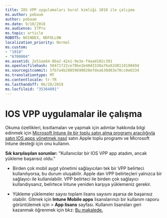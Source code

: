 ```yaml
---
title: IOS VPP uygulamaları kural kimliği 1018 ile çalışma
ms.author: pebaum
author: pebaum
ms.date: 9/10/2018
ms.audience: ITPro
ms.topic: article
ROBOTS: NOINDEX, NOFOLLOW
localization_priority: Normal
ms.custom:
- "1018"
- "6700004"
ms.assetid: 2e51ae64-8ba2-42e1-9e3e-f4aad102c391
ms.openlocfilehash: 58471f22ce78be1b40d3330a76a92d811819849d
ms.sourcegitcommit: 5fb7a4b28859690020efdea630d03e70cc0e6334
ms.translationtype: MT
ms.contentlocale: tr-TR
ms.lasthandoff: 06/28/2019
ms.locfileid: "35364891"
---
```

# <a name="working-with-ios-vpp-applications"></a>IOS VPP uygulamalar ile çalışma

Okuma özellikleri, kısıtlamaları ve yapmak için adımlar hakkında bilgi edinmek için [Microsoft Intune ile bir toplu satın alma programı aracılığıyla satın IOS apps yönetmek nasıl](https://docs.microsoft.com/intune/vpp-apps-ios) satın Apple toplu programı ve Microsoft Intune desteği için onu kullanın.
  
 **Sık karşılaşılan sorunlar:** "Kullanıcılar bir IOS VPP app atadım, ancak yükleme başarısız oldu."
  
- Birden çok mobil aygıt yönetimi sağlayıcıları tek bir VPP belirteci kullanılıyorsa, bu durum oluşabilir. Apple dan VPP belirteçleri yalnızca bir sağlayıcı ile kullanılabilir. VPP belirteci ile birden çok sağlayıcı kullandıysanız, belirtece Intune yeniden karşıya yüklemeniz gerekir.

- Yükleme yüklemeler sayısı toplam lisans sayısını aşarsa de başarısız olabilir. Gitmek için **Intune Mobile apps** lisanslarınızı bir kullanım raporu görüntülemek için \> **App lisans** sayfası. Kullanım lisansları geri kazanmak öğrenmek için bkz: [Bu makalede.](https://docs.microsoft.com/intune/vpp-apps-ios#revoking-app-licenses-and-deleting-tokens)
